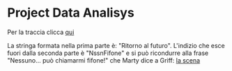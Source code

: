 # Project Data Analisys

Per la traccia clicca [qui](/Istruzioni_DA.pdf)

La stringa formata nella prima parte è: "Ritorno al futuro".
L'indizio che esce fuori dalla seconda parte è "NssnFifone" e si può ricondurre alla frase "Nessuno... può chiamarmi fifone!" che Marty dice a Griff: [la scena](https://www.youtube.com/watch?v=dgyhlFvBT4Y)
